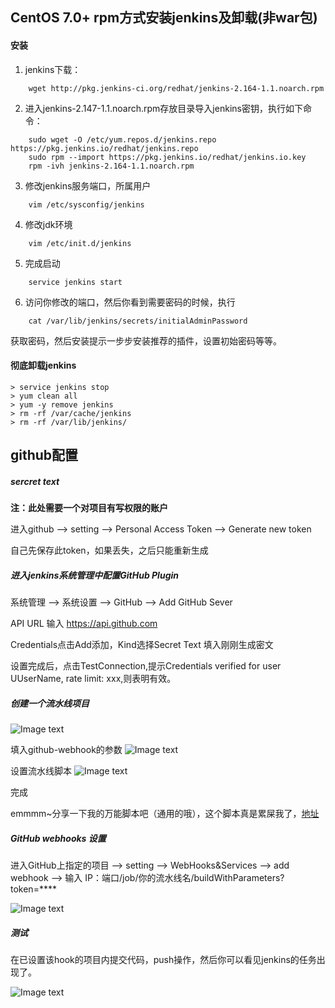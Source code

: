 ## CentOS 7.0+ rpm方式安装jenkins及卸载(非war包)

#### 安装
1. jenkins下载：
```
    wget http://pkg.jenkins-ci.org/redhat/jenkins-2.164-1.1.noarch.rpm
```
2. 进入jenkins-2.147-1.1.noarch.rpm存放目录导入jenkins密钥，执行如下命令：
```
    sudo wget -O /etc/yum.repos.d/jenkins.repo https://pkg.jenkins.io/redhat/jenkins.repo
    sudo rpm --import https://pkg.jenkins.io/redhat/jenkins.io.key
    rpm -ivh jenkins-2.164-1.1.noarch.rpm
```
3. 修改jenkins服务端口，所属用户
```
    vim /etc/sysconfig/jenkins
```
4. 修改jdk环境
```
    vim /etc/init.d/jenkins 
```
5. 完成启动
```
    service jenkins start
```
6. 访问你修改的端口，然后你看到需要密码的时候，执行
```
    cat /var/lib/jenkins/secrets/initialAdminPassword
```
获取密码，然后安装提示一步步安装推荐的插件，设置初始密码等等。



#### 彻底卸载jenkins

```
> service jenkins stop
> yum clean all
> yum -y remove jenkins
> rm -rf /var/cache/jenkins
> rm -rf /var/lib/jenkins/
```


## github配置

##### sercret text
**注：此处需要一个对项目有写权限的账户**

进入github --> setting --> Personal Access Token --> Generate new token

自己先保存此token，如果丢失，之后只能重新生成

##### 进入jenkins系统管理中配置GitHub Plugin
系统管理 --> 系统设置 --> GitHub --> Add GitHub Sever

API URL 输入 https://api.github.com

Credentials点击Add添加，Kind选择Secret Text 填入刚刚生成密文

设置完成后，点击TestConnection,提示Credentials verified for user UUserName, rate limit: xxx,则表明有效。

##### 创建一个流水线项目
![Image text](https://user-gold-cdn.xitu.io/2019/5/28/16afd97965d854e3?w=1072&h=633&f=png&s=75978)

填入github-webhook的参数
![Image text](https://user-gold-cdn.xitu.io/2019/5/28/16afd97dc4bc8f63?w=1070&h=461&f=png&s=36262)

设置流水线脚本
![Image text](https://user-gold-cdn.xitu.io/2019/5/28/16afd97eed5649c7?w=1543&h=830&f=png&s=79594)

完成

emmmm~分享一下我的万能脚本吧（通用的哦），这个脚本真是累屎我了，[地址](https://juejin.im/post/5cecf871e51d45572c05ffda)


##### GitHub webhooks 设置

进入GitHub上指定的项目 --> setting --> WebHooks&Services --> add webhook --> 输入    IP：端口/job/你的流水线名/buildWithParameters?token=****

![Image text](https://user-gold-cdn.xitu.io/2019/5/28/16afd98034eecbc6?w=1045&h=667&f=png&s=64612)

##### 测试
在已设置该hook的项目内提交代码，push操作，然后你可以看见jenkins的任务出现了。

![Image text](https://user-gold-cdn.xitu.io/2019/5/30/16b07d72ff3e4461?w=1475&h=470&f=png&s=74394)
